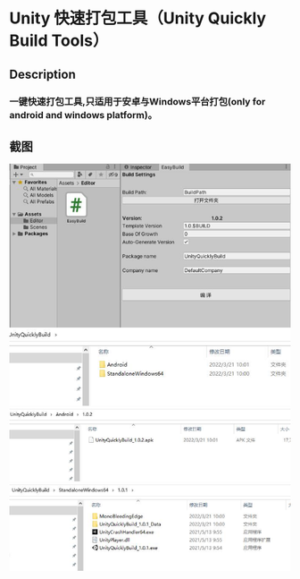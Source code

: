 
# Unity 快速打包工具（Unity Quickly Build Tools）

## Description

### 一键快速打包工具,只适用于安卓与Windows平台打包(only for android and windows platform)。

## 截图

![Image text](Readme/image/tool_img.jpg)
![Image text](Readme/image/tool1.jpg)
![Image text](Readme/image/tool2.jpg)
![Image text](Readme/image/tool3.jpg)





